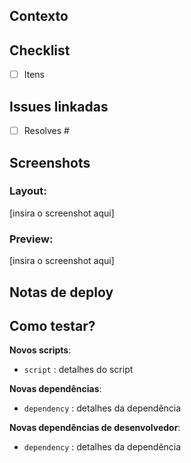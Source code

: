 <!-- IMPORTANTE: Por favor confira o arquivo CONTRIBUTING.md para ver o guia de contribuição detalhado e remova os itens que não estiver usando. -->

## Contexto
<!-- Qual problema está tentando resolver? -->

## Checklist
- [ ] Itens
<!-- Descreva as principais alterações que este PR faz. -->

## Issues linkadas
- [ ] Resolves #
<!-- Adicione as respectivas issues linkadas a este PR. -->

## Screenshots
<!-- Adicione algumas imagens para haver um preview da sua tarefa, para ajudar desenvolvedores e designers a entender facilmente no que você está trabalhando. -->

### Layout:
[insira o screenshot aqui]
<!-- Insira o layout do Zeplin desta tarefa. -->

### Preview:
[insira o screenshot aqui]

## Notas de deploy
<!-- Notas de deploy do desenvolvimento da aplicação. Devem ser novas dependências, scripts, etc. -->

## Como testar?
<!-- Adicione algumas instruções de como os reviewers podem testar esse PR. -->

**Novos scripts**:

- `script` : detalhes do script

**Novas dependências**:

- `dependency` : detalhes da dependência

**Novas dependências de desenvolvedor**:

- `dependency` : detalhes da dependência
